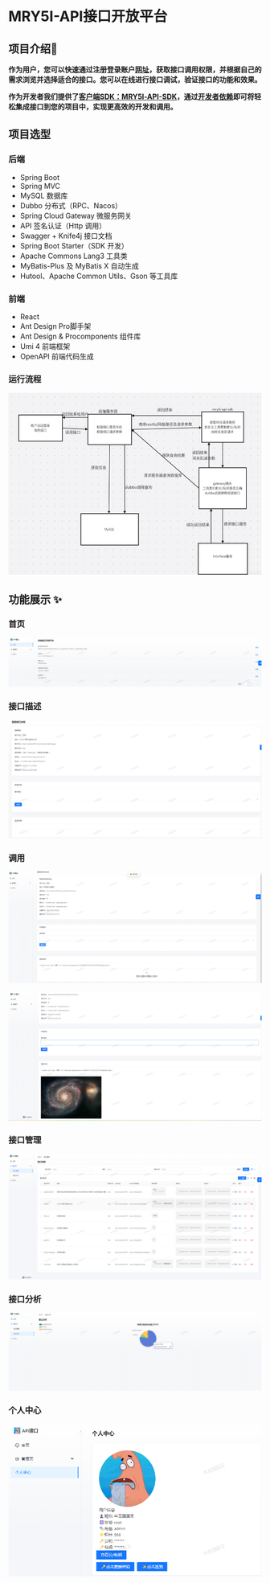 # 				MRY5I-API接口开放平台

## 项目介绍🙋

**作为用户，您可以快速通过注册登录账户[网址](http://175.178.221.142/user/login)，获取接口调用权限，并根据自己的需求浏览并选择适合的接口。您可以在线进行接口调试，验证接口的功能和效果。**

**作为开发者我们提供了[客户端SDK：MRY5l-API-SDK]()，通过[开发者依赖](https://central.sonatype.com/artifact/io.github.mry5l/mry5l-api-sdk)即可将轻松集成接口到您的项目中，实现更高效的开发和调用。**

## 项目选型 

### **后端**

- Spring Boot
- Spring MVC
- MySQL 数据库
- Dubbo 分布式（RPC、Nacos）
- Spring Cloud Gateway 微服务网关
- API 签名认证（Http 调用）
- Swagger + Knife4j 接口文档
- Spring Boot Starter（SDK 开发）
- Apache Commons Lang3 工具类
- MyBatis-Plus 及 MyBatis X 自动生成
- Hutool、Apache Common Utils、Gson 等工具库

### 前端

- React
- Ant Design Pro脚手架
- Ant Design & Procomponents 组件库
- Umi 4 前端框架
- OpenAPI 前端代码生成

### 运行流程

![](/doc/peoject.png)

## 功能展示 ✨

### 首页

![](/doc/index.png)

### 接口描述

![](/doc/1.png)

### 调用

![](/doc/2.png)

![](/doc/3.png)

### 接口管理

![](/doc/4.png)

### 接口分析

![](/doc/5.png)

### 个人中心

![](/doc/6.png)
